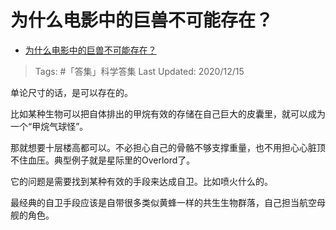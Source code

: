 # 为什么电影中的巨兽不可能存在？

- [为什么电影中的巨兽不可能存在？](https://www.zhihu.com/question/332886898/answer/766726161)

>Tags: #「答集」科学答集
>Last Updated: 2020/12/15

单论尺寸的话，是可以存在的。

比如某种生物可以把自体排出的甲烷有效的存储在自己巨大的皮囊里，就可以成为一个“甲烷气球怪”。

那就想要十层楼高都可以。不必担心自己的骨骼不够支撑重量，也不用担心心脏顶不住血压。典型例子就是星际里的Overlord了。

它的问题是需要找到某种有效的手段来达成自卫。比如喷火什么的。

最经典的自卫手段应该是自带很多类似黄蜂一样的共生生物群落，自己担当航空母舰的角色。

  
 